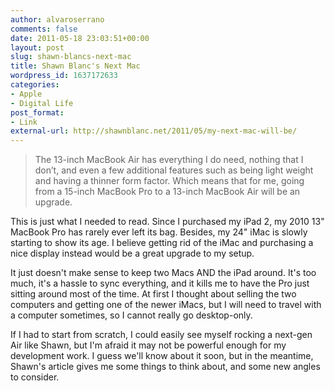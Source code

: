 ```yaml
---
author: alvaroserrano
comments: false
date: 2011-05-18 23:03:51+00:00
layout: post
slug: shawn-blancs-next-mac
title: Shawn Blanc's Next Mac
wordpress_id: 1637172633
categories:
- Apple
- Digital Life
post_format:
- Link
external-url: http://shawnblanc.net/2011/05/my-next-mac-will-be/
---
```


<blockquote>The 13-inch MacBook Air has everything I do need, nothing that I don’t, and even a few additional features such as being light weight and having a thinner form factor. Which means that for me, going from a 15-inch MacBook Pro to a 13-inch MacBook Air will be an upgrade.</blockquote>


This is just what I needed to read. Since I purchased my iPad 2, my 2010 13" MacBook Pro has rarely ever left its bag. Besides, my 24" iMac is slowly starting to show its age. I believe getting rid of the iMac and purchasing a nice display instead would be a great upgrade to my setup.

It just doesn't make sense to keep two Macs AND the iPad around. It's too much, it's a hassle to sync everything, and it kills me to have the Pro just sitting around most of the time. At first I thought about selling the two computers and getting one of the newer iMacs, but I will need to travel with a computer sometimes, so I cannot really go desktop-only.

If I had to start from scratch, I could easily see myself rocking a next-gen Air like Shawn, but I'm afraid it may not be powerful enough for my development work. I guess we'll know about it soon, but in the meantime, Shawn's article gives me some things to think about, and some new angles to consider.
